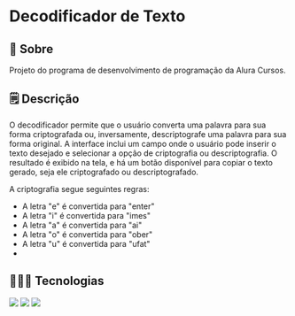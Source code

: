 <h1>Decodificador de Texto</h1>

<h2>🔖 Sobre</h2>
<p>Projeto do programa de desenvolvimento de programação da Alura Cursos.</p>

## 🗒️ Descrição

O decodificador permite que o usuário converta uma palavra para sua forma criptografada ou, inversamente, descriptografe uma palavra para sua forma original. A interface inclui um campo onde o usuário pode inserir o texto desejado e selecionar a opção de criptografia ou descriptografia. O resultado é exibido na tela, e há um botão disponível para copiar o texto gerado, seja ele criptografado ou descriptografado.

A criptografia segue seguintes regras:

* A letra "e" é convertida para "enter"
* A letra "i" é convertida para "imes"
* A letra "a" é convertida para "ai"
* A letra "o" é convertida para "ober"
* A letra "u" é convertida para "ufat"
* 
## 👨🏽‍💻 Tecnologias
<div>
  <img src="https://img.shields.io/badge/HTML-239120?style=for-the-badge&logo=html5&logoColor=white">
  <img src="https://img.shields.io/badge/CSS-239120?&style=for-the-badge&logo=css3&logoColor=white">
  <img src="https://img.shields.io/badge/JavaScript-F7DF1E?style=for-the-badge&logo=javascript&logoColor=black">
</div>
